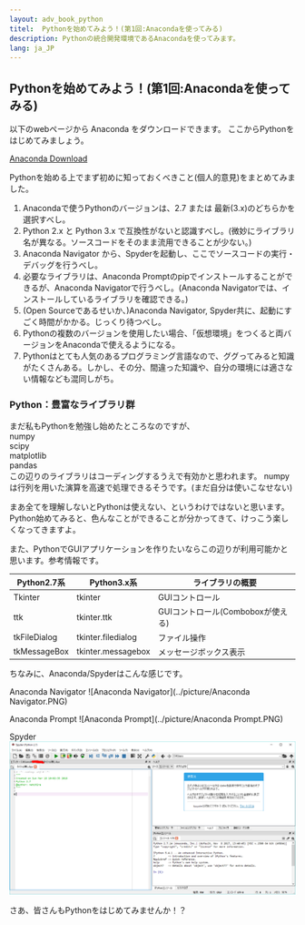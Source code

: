 ```yaml
---
layout: adv_book_python
titel:  Pythonを始めてみよう！(第1回:Anacondaを使ってみる)
description: Pythonの統合開発環境であるAnacondaを使ってみます。
lang: ja_JP
---
```

## Pythonを始めてみよう！(第1回:Anacondaを使ってみる)

以下のwebページから Anaconda をダウンロードできます。
ここからPythonをはじめてみましょう。

[Anaconda Download](https://www.anaconda.com/download/)

Pythonを始める上でまず初めに知っておくべきこと(個人的意見)をまとめてみました。

1. Anacondaで使うPythonのバージョンは、2.7 または 最新(3.x)のどちらかを選択すべし。
2. Python 2.x と Python 3.x で互換性がないと認識すべし。(微妙にライブラリ名が異なる。ソースコードをそのまま流用できることが少ない。)
3. Anaconda Navigator から、Spyderを起動し、ここでソースコードの実行・デバッグを行うべし。
4. 必要なライブラリは、Anaconda Promptのpipでインストールすることができるが、Anaconda Navigatorで行うべし。(Anaconda Navigatorでは、インストールしているライブラリを確認できる。)
5. (Open Sourceであるせいか、)Anaconda Navigator, Spyder共に、起動にすごく時間がかかる。じっくり待つべし。
6. Pythonの複数のバージョンを使用したい場合、「仮想環境」をつくると両バージョンをAnacondaで使えるようになる。
7. Pythonはとても人気のあるプログラミング言語なので、ググってみると知識がたくさんある。しかし、その分、間違った知識や、自分の環境には適さない情報なども混同しがち。


### Python：豊富なライブラリ群
まだ私もPythonを勉強し始めたところなのですが、<br>
numpy<br>
scipy<br>
matplotlib<br>
pandas<br>
この辺りのライブラリはコーディングするうえで有効かと思われます。
numpyは行列を用いた演算を高速で処理できるそうです。(まだ自分は使いこなせない)

まあ全てを理解しないとPythonは使えない、というわけではないと思います。
Python始めてみると、色んなことができることが分かってきて、けっこう楽しくなってきますよ。

また、PythonでGUIアプリケーションを作りたいならこの辺りが利用可能かと思います。参考情報です。

|Python2.7系|Python3.x系|ライブラリの概要|
|---|---|---|
|Tkinter|tkinter|GUIコントロール|
|ttk|tkinter.ttk|GUIコントロール(Comboboxが使える)|
|tkFileDialog|tkinter.filedialog|ファイル操作|
|tkMessageBox|tkinter.messagebox|メッセージボックス表示|


ちなみに、Anaconda/Spyderはこんな感じです。

Anaconda Navigator
![Anaconda Navigator](../picture/Anaconda Navigator.PNG)


Anaconda Prompt
![Anaconda Prompt](../picture/Anaconda Prompt.PNG)


Spyder
![Spyder](../picture/Spyder.PNG)



さあ、皆さんもPythonをはじめてみませんか！？

